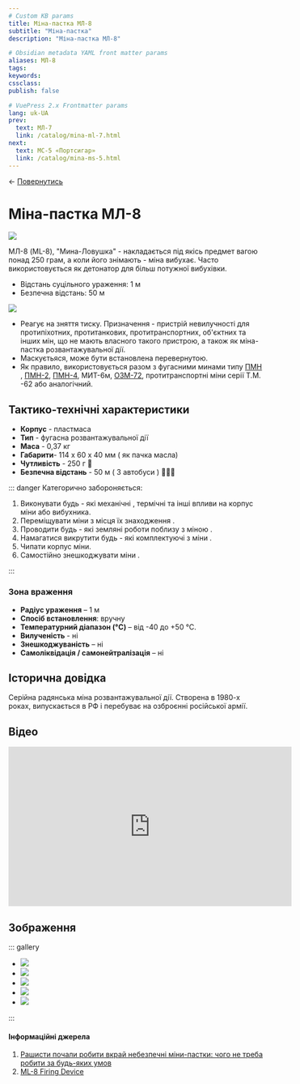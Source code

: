```yaml
---
# Custom KB params
title: Міна-пастка МЛ-8
subtitle: "Міна-пастка"
description: "Міна-пастка МЛ-8"

# Obsidian metadata YAML front matter params
aliases: МЛ-8
tags:
keywords:
cssclass:
publish: false

# VuePress 2.x Frontmatter params
lang: uk-UA
prev:
  text: МЛ-7
  link: /catalog/mina-ml-7.html
next:
  text: МС-5 «Портсигар»
  link: /catalog/mina-ms-5.html
---
```


← [Повернутись](./index.md)

# Міна-пастка МЛ-8

![](assets/ml-8_1.png)

МЛ-8 (ML-8), "Мина-Ловушка" - накладається під якісь предмет вагою понад 250 грам, а коли його знімають - міна вибухає. Часто використовується як детонатор для більш потужної вибухівки.

- Відстань суцільного ураження: 1 м
- Безпечна відстань: 50 м

![](./assets/distance-1.svg)

- Реагує на зняття тиску. Призначення - пристрій невилучності для протипіхотних, протитанкових, протитранспортних, об'єктних та інших мін, що не мають власного такого пристрою, а також як міна-пастка розвантажувальної дії.
- Маскуєтьяся, може бути встановлена перевернутою.
- Як правило, використовується разом з фугасними минами типу  [ПМН](mina-pmn.md) , [ПМН-2](mina-pmn-2.md), [ПМН-4](mina-pmn-4.md), МИТ-6м, [ОЗМ-72](mina-ozm-72.md), протитранспортні міни серії Т.М. -62 або аналогічний.

## Тактико-технічні характеристики

- **Корпус** - пластмаса
- **Тип** - фугасна розвантажувальної дії
- **Маса** - 0,37 кг
- **Габарити**- 114 х 60 x 40 мм ( як пачка масла)
- **Чутливість** - 250 г 🐁
- **Безпечна відстань** - 50 м ( 3 автобуси ) 🚌🚌🚌

::: danger Категорично забороняється:

1. Виконувати будь - які механічні , термічні та інші впливи на корпус міни або вибухника.
2. Переміщувати міни з місця їх знаходження .
3. Проводити будь - які земляні роботи поблизу з міною .
4. Намагатися викрутити будь - які комплектуючі з міни .
5. Чипати корпус міни.
6. Самостійно знешкоджувати міни .

:::

### Зона враження

- **Радіус ураження** – 1 м
- **Спосіб встановлення**: вручну
- **Температурний діапазон (°C)** – від -40 до +50 °C.
- **Вилученість** - ні
- **Знешкоджуваність** – ні
- **Самоліквідація / самонейтралізація** – ні

## Історична довідка

Серійна радянська міна розвантажувальної дії. Створена в 1980-х роках, випускається в РФ і перебуває на озброєнні російської армії.



## Відео

<iframe width="560" height="315" src="https://www.youtube.com/embed/dMgjBZUinMY" title="YouTube video player" frameborder="0" allow="accelerometer; autoplay; clipboard-write; encrypted-media; gyroscope; picture-in-picture" allowfullscreen></iframe>

## Зображення

::: gallery

- ![](assets/ml-8_2.png)
- ![](assets/ml-8_3.png)
- ![](assets/ml-8_4.png)
- ![](assets/ml-8_5.png)
- ![](assets/ml-8-mon-50.png)

:::

#### Інформаційні джерела

1. [Рашисти почали робити вкрай небезпечні міни-пастки: чого не треба робити за будь-яких умов](https://defence-ua.com/weapon_and_tech/vorog_pochav_robiti_vkraj_nebezpechni_mini_pastki_chogo_ne_treba_robiti_za_bud_jakih_umov-6660.html)
2. [ML-8 Firing Device](https://cat-uxo.com/explosive-hazards/firing-devices/ml-8-firing-device)
